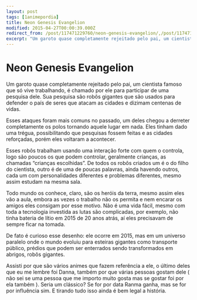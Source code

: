 ```yaml
---
layout: post
tags: [1animepordia]
title: Neon Genesis Evangelion
modified: 2015-04-27T00:00:39.000Z
redirect_from: /post/117471229760/neon-genesis-evangelion/,/post/117471229760/
excerpt: "Um garoto quase completamente rejeitado pelo pai, um cientista famoso que só vive trabalhando, é chamado por ele para participar de uma pesquisa dele. Sua pesquisa são robôs gigantes que são usados para defender o país de seres que atacam as cidades e dizimam centenas de vidas."
---
```


Neon Genesis Evangelion
=======================

Um garoto quase completamente rejeitado pelo pai, um cientista famoso
que só vive trabalhando, é chamado por ele para participar de uma
pesquisa dele. Sua pesquisa são robôs gigantes que são usados para
defender o país de seres que atacam as cidades e dizimam centenas de
vidas.

Esses ataques foram mais comuns no passado, um deles chegou a derreter
completamente os polos tornando aquele lugar em nada. Eles tinham dado
uma trégua, possibilitando que pesquisas fossem feitas e as cidades
reforçadas, porém eles voltaram a acontecer.

Esses robôs trabalham usando uma interação forte com quem o controla,
logo são poucos os que podem controlar, geralmente crianças, as chamadas
“crianças escolhidas”. De todos os robôs criados um é o do filho do
cientista, outro é de uma de poucas palavras, ainda havendo outros, cada
um com personalidades diferentes e problemas diferentes, mesmo assim
estudam na mesma sala.

Todo mundo os conhece, claro, são os heróis da terra, mesmo assim eles
vão a aula, embora as vezes o trabalho não os permita e nem encarar os
amigos eles consigam por esse motivo. Não é uma vida fácil, mesmo com
toda a tecnologia investida as lutas são complicadas, por exemplo, não
tinha bateria de lítio em 2015 de 20 anos atrás, aí eles precisavam de
sempre ficar na tomada.

De fato é curioso esse desenho: ele ocorre em 2015, mas em um universo
paralelo onde o mundo evoluiu para esteiras gigantes como transporte
público, prédios que podem ser enterrados sendo transformados em
abrigos, robôs gigantes.

Assisti por que são vários animes que fazem referência a ele, o último
deles que eu me lembre foi Danna, também por que várias pessoas gostam
dele ( não sei se uma pessoa que me importo muito gosta mas se gostar
foi por ela também ). Seria um clássico? Se for por data Ranma ganha,
mas se for por influência sim. E tirando tudo isso ainda é bem legal a
história.


